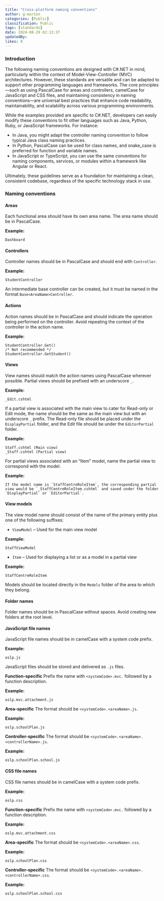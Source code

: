 ```yaml
---
title: "Cross-platform naming conventions"
author: g-morton
categories: [Public]
classification: Public
tags: [standards]
date: 2024-08-29 02:13:37 
updatedBy: 
likes: 0
---
```


### Introduction

The following naming conventions are designed with C#.NET in mind, particularly within the context of Model-View-Controller (MVC) architectures. However, these standards are versatile and can be adapted to support other programming languages and frameworks. The core principles—such as using PascalCase for areas and controllers, camelCase for JavaScript and CSS files, and maintaining consistency in naming conventions—are universal best practices that enhance code readability, maintainability, and scalability across various programming environments.

While the examples provided are specific to C#.NET, developers can easily modify these conventions to fit other languages such as Java, Python, Ruby, or JavaScript frameworks. For instance:

- In Java, you might adapt the controller naming convention to follow typical Java class naming practices.
- In Python, PascalCase can be used for class names, and snake_case is preferred for function and variable names.
- In JavaScript or TypeScript, you can use the same conventions for naming components, services, or modules within a framework like Angular or React.

Ultimately, these guidelines serve as a foundation for maintaining a clean, consistent codebase, regardless of the specific technology stack in use.


### Naming conventions

#### Areas
Each functional area should have its own area name. The area name should be in PascalCase.

**Example:**
```plaintext
Dashboard
```

#### Controllers
Controller names should be in PascalCase and should end with `Controller`.

**Example:**
```plaintext
StudentController
```
An intermediate base controller can be created, but it must be named in the format `Base<AreaName>Controller`.

#### Actions
Action names should be in PascalCase and should indicate the operation being performed on the controller. Avoid repeating the context of the controller in the action name.

**Example:**
```plaintext
StudentController.Get() 
/* Not recommended */
StudentController.GetStudent()
```

#### Views
View names should match the action names using PascalCase wherever possible. Partial views should be prefixed with an underscore `_`.

**Example:**
```plaintext
_Edit.cshtml
```
If a partial view is associated with the main view to cater for Read-only or Edit mode, the name should be the same as the main view but with an underscore `_` prefix. The Read-only file should be placed under the `DisplayPartial` folder, and the Edit file should be under the `EditorPartial` folder.

**Example:**
```plaintext
Staff.cshtml (Main view)
_Staff.cshtml (Partial view)
```
For partial views associated with an “Item” model, name the partial view to correspond with the model.

**Example:**
```plaintext
If the model name is `StaffCentreRoleItem`, the corresponding partial view would be `_StaffCentreRoleItem.cshtml` and saved under the folder `DisplayPartial` or `EditorPartial`.
```

#### View models
The view model name should consist of the name of the primary entity plus one of the following suffixes:

- `ViewModel` – Used for the main view model

**Example:**
```plaintext
StaffViewModel
```
- `Item` – Used for displaying a list or as a model in a partial view

**Example:**
```plaintext
StaffCentreRoleItem
```
Models should be located directly in the `Models` folder of the area to which they belong.

#### Folder names
Folder names should be in PascalCase without spaces. Avoid creating new folders at the root level.

#### JavaScript file names
JavaScript file names should be in camelCase with a system code prefix.

**Example:**
```plaintext
oslp.js
```
JavaScript files should be stored and delivered as `.js` files.

**Function-specific**
Prefix the name with `<systemCode>.mvc.` followed by a function description.

**Example:**
```plaintext
oslp.mvc.attachment.js
```

**Area-specific**
The format should be `<systemCode>.<areaName>.js`.

**Example:**
```plaintext
oslp.schoolPlan.js
```

**Controller-specific**
The format should be `<systemCode>.<areaName>.<controllerName>.js`.

**Example:**
```plaintext
oslp.schoolPlan.school.js
```

#### CSS file names
CSS file names should be in camelCase with a system code prefix.

**Example:**
```plaintext
oslp.css
```

**Function-specific**
Prefix the name with `<systemCode>.mvc.` followed by a function description.

**Example:**
```plaintext
oslp.mvc.attachment.css
```

**Area-specific**
The format should be `<systemCode>.<areaName>.css`.

**Example:**
```plaintext
oslp.schoolPlan.css
```

**Controller-specific**
The format should be `<systemCode>.<areaName>.<controllerName>.css`.

**Example:**
```plaintext
oslp.schoolPlan.school.css
```
